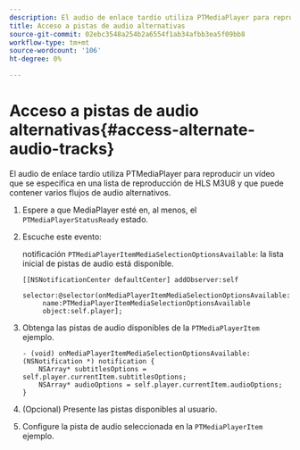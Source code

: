 ```yaml
---
description: El audio de enlace tardío utiliza PTMediaPlayer para reproducir un vídeo que se especifica en una lista de reproducción de HLS M3U8 y que puede contener varios flujos de audio alternativos.
title: Acceso a pistas de audio alternativas
source-git-commit: 02ebc3548a254b2a6554f1ab34afbb3ea5f09bb8
workflow-type: tm+mt
source-wordcount: '106'
ht-degree: 0%

---
```


# Acceso a pistas de audio alternativas{#access-alternate-audio-tracks}

El audio de enlace tardío utiliza PTMediaPlayer para reproducir un vídeo que se especifica en una lista de reproducción de HLS M3U8 y que puede contener varios flujos de audio alternativos.

1. Espere a que MediaPlayer esté en, al menos, el `PTMediaPlayerStatusReady` estado.
1. Escuche este evento:

   notificación `PTMediaPlayerItemMediaSelectionOptionsAvailable`: la lista inicial de pistas de audio está disponible.

   ```
   [[NSNotificationCenter defaultCenter] addObserver:self 
        selector:@selector(onMediaPlayerItemMediaSelectionOptionsAvailable:) 
        name:PTMediaPlayerItemMediaSelectionOptionsAvailable  
        object:self.player];
   ```

1. Obtenga las pistas de audio disponibles de la `PTMediaPlayerItem` ejemplo.

   ```
   - (void) onMediaPlayerItemMediaSelectionOptionsAvailable:(NSNotification *) notification { 
       NSArray* subtitlesOptions = self.player.currentItem.subtitlesOptions; 
       NSArray* audioOptions = self.player.currentItem.audioOptions; 
   }
   ```

1. (Opcional) Presente las pistas disponibles al usuario.
1. Configure la pista de audio seleccionada en la `PTMediaPlayerItem` ejemplo.
